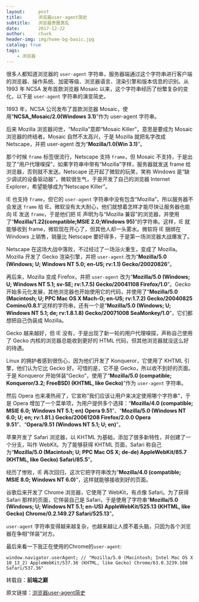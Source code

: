 ```yaml
---
layout:     post                   
title:      浏览器user-agent简史      
subtitle:   浏览器贵圈真乱
date:       2017-12-22
author:     chuck
header-img: img/home-bg-basic.jpg
catalog: true                      
tags:                               
    - 浏览器
---
```





很多人都知道浏览器的 `user-agent` 字符串，服务器端通过这个字符串进行客户端的浏览器、操作系统、加密等级、浏览器语言、渲染引擎和版本信息的识别。从 1993 年 NCSA 发布首款浏览器 Mosaic 以来，这个字符串经历了纷繁复杂的变化，以下是 `user-agent` 字符串的演变简史。

1993 年，NCSA 公司发布了首款浏览器 Mosaic，使用“**NCSA_Mosaic/2.0(Windows 3.1)**”作为 user-agent 字符串。

后来 Mozilla 浏览器问世，“Mozilla”意即“Mosaic Killer”，意思是要成为 Mosaic 浏览器的终结者。Mosaic 自然不太高兴，于是 Mozilla 就把名字改成 Netscape，并把 user-agent 改为“**Mozilla/1.0(Win 3.1)**”。

那个时候 `frame` 标签很流行，Netscape 支持 `frame`，但 Mosaic 不支持，于是出现了“用户代理嗅探”，如果字符串中带有“Mozilla”字样，服务器就发送 frame 给浏览器，否则就不发送。Netscape 还开起了微软的玩笑，笑称 Windows 是“缺少调试的设备驱动器”，微软很生气，于是开发了自己的浏览器 Internet Explorer，希望能够成为“Netscape Killer”。

IE 也支持 `frame`，但它的 `user-agent` 字符串中没有包含“Mozilla”，所以服务器不会发送 `frame` 给 IE。微软没有太大耐心，他们就想着怎样才能尽快让服务器也能向 IE 发送 `frame`，于是他们把 IE 声明为与“Mozilla 兼容”的浏览器，并使用了“**Mozilla/1.22(compatible;MSIE 2.0;Windows 95)**”的字符串。这样，IE 就能够收到 frame，微软现在开心了，但其他人却一头雾水。微软将 IE 捆绑在 Windows 上销售，销量比 Netscape 要好得多，于是第一场浏览器大战爆发了。

Netscape 在这场大战中落败，不过经过了一场浴火重生，变成了 Mozilla。Mozilla 开发了 Gecko 渲染引擎，并把 `user-agent` 改为“**Mozilla/5.0 (Windows; U; Windows NT 5.0; en-US; rv:1.1) Gecko/20020826**”。

再后来，Mozilla 变成 Firefox，并把 `user-agent` 改为“**Mozilla/5.0 (Windows; U; Windows NT 5.1; sv-SE; rv:1.7.5) Gecko/20041108 Firefox/1.0**”。Gecko 开始多元化发展，其他浏览器也开始使用它的代码，并使用了“**Mozilla/5.0 (Macintosh; U; PPC Mac OS X Mach-O; en-US; rv:1.7.2) Gecko/20040825 Comino/0.8.1**”这样的字符串，还有一个是“**Mozilla/5.0 (Windows; U; Windows NT 5.1; de; rv:1.8.1.8) Gecko/20071008 SeaMonkey/1.0**”，它们都想把自己伪装成 Mozilla。

Gecko 越来越好，但 IE 没有，于是出现了新一轮的用户代理嗅探，声称自己使用了 Gecko 内核的浏览器总能收到更好的 HTML 代码，但其他浏览器就没这么好的待遇。

Linux 的拥护者感到很伤心，因为他们开发了 Konqueror，它使用了 KHTML 引擎，他们认为它比 Gecko 好。可惜的是，它不是 Gecko，所以收不到好的页面。于是 Konqueror 开始佯装“Gecko”，使用了“**Mozilla/5.0 (compatible; Konqueror/3.2; FreeBSD) (KHTML, like Gecko)**”作为 `user-agent` 字符串。

然后 Opera 也来凑热闹了，它宣称”我们应该让用户来决定使用哪个字符串“，于是 Opera 增加了一个菜单项，为用户提供多个选择：“**Mozilla/4.0 (compatible; MSIE 6.0; Windows NT 5.1; en) Opera 9.51**”、“**Mozilla/5.0 (Windows NT 6.0; U; en; rv:1.81.) Gecko/20061208 Firefox/2.0.0 Opera 9.51**”、“**Opera/9.51 (Windows NT 5.1; U; en)**”。

苹果开发了 Safari 浏览器，以 KHTML 为基础，添加了很多新特性，并创建了一个分支，叫作 WebKit。为了能够获得 KHTML 页面，Safari 称自己为“**Mozilla/5.0 (Macintosh; U; PPC Mac OS X; de-de) AppleWebKit/85.7 (KHTML, like Gecko) Safari/85.5**”。

经历了惨败，IE 再次回归，这次它把字符串改为”**Mozilla/4.0 (compatible; MSIE 8.0; Windows NT 6.0)**”，这样就能够接收到好的页面。

谷歌后来开发了 Chrome 浏览器，它使用了 WebKit，有点像 Safari。为了获得 Safari 那样的页面，它佯装自己是 Safari，于是使用了字符串“**Mozilla/5.0 (Windows; U; Windows NT 5.1; en-US) AppleWebKit/525.13 (KHTML, like Gecko) Chrome/0.2.149.27 Safari/525.13**”。

`user-agent` 字符串变得越来越复杂，也越来越让人摸不着头脑，只因为各个浏览器在争相“佯装”对方。

最后来看一下我正在使用的Chrome的`user-agent`:

```
window.navigator.userAgent; // "Mozilla/5.0 (Macintosh; Intel Mac OS X 10_13_2) AppleWebKit/537.36 (KHTML, like Gecko) Chrome/63.0.3239.108 Safari/537.36"
```

转载自：**前端之巅**

原文链接：[浏览器user-agent简史](http://mp.weixin.qq.com/s/pMpKDXFm_tgWpU3geeUMFg)


